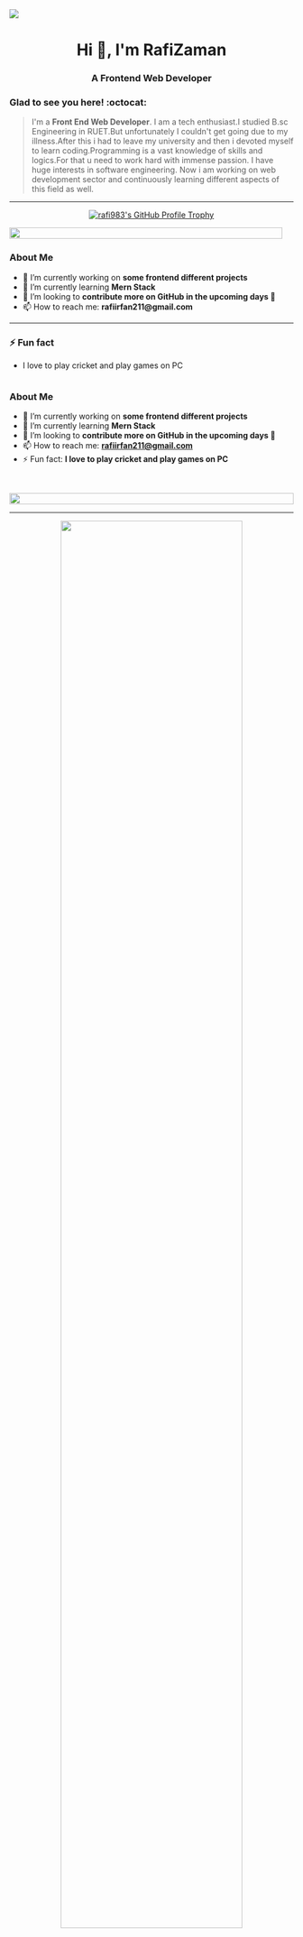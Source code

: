 
<img src="https://cdn.dribbble.com/users/1292677/screenshots/6139167/media/fcf7fd0c619bb87706533079240915f3.gif">

<h1 align="center">Hi 👋, I'm RafiZaman</h1>
<h3 align="center">A Frontend Web Developer</h3>

### Glad to see you here! :octocat:

> I'm a **Front End Web Developer**. I am a tech enthusiast.I studied B.sc Engineering in RUET.But unfortunately I couldn't get going due to my illness.After this i had to leave my university and then i devoted myself to learn coding.Programming is a vast knowledge of skills and logics.For that u need to work hard with immense passion. I have huge interests in software engineering. Now i am working on web development sector and continuously learning different aspects of this field as well.


---

<p align="center">
  <a href="https://github.com/ryo-ma/github-profile-trophy">
    <img src="https://github-profile-trophy.vercel.app/?username=rafi983&theme=darkhub" alt="rafi983's GitHub Profile Trophy" />
  </a>
</p>


<div style="display: flex; align-items: flex-start; flex-wrap: wrap; justify-content: space-between;">

  <div style="flex: 1; min-width: 300px; margin-right: 20px;">
    <img src="https://cdn.dribbble.com/users/1162077/screenshots/4649464/skatter-programmer.gif" width="100%" />
  </div>

  <div style="flex: 2; min-width: 300px;">
    <h3>About Me</h3>
    <ul>
      <li>🔭 I’m currently working on <strong>some frontend different projects</strong></li>
      <li>🌱 I’m currently learning <strong>Mern Stack</strong></li>
      <li>👯 I’m looking to <strong>contribute more on GitHub in the upcoming days 🤣</strong></li>
      <li>📫 How to reach me: <strong>rafiirfan211@gmail.com</strong></li>
    </ul>
    <hr>
    <h3>⚡ Fun fact</h3>
    <ul>
      <li>I love to play cricket and play games on PC</li>
    </ul>
  </div>

</div>



<div align="center" style="display: flex; flex-direction: row; flex-wrap: wrap; align-items: center; justify-content: center; gap: 2rem;">

  <div style="flex: 1; min-width: 300px; text-align: left;">

  ### About Me

  - 🔭 I’m currently working on **some frontend different projects**
  - 🌱 I’m currently learning **Mern Stack**
  - 👯 I’m looking to **contribute more on GitHub in the upcoming days 🤣**
  - 📫 How to reach me: **rafiirfan211@gmail.com**
  - ⚡ Fun fact: **I love to play cricket and play games on PC**

  </div>

  <div style="flex: 1; min-width: 300px;">
    <img src="https://cdn.dribbble.com/users/1162077/screenshots/4649464/skatter-programmer.gif" width="100%" />
  </div>

</div>





---

<div align="center">
  <img src="https://cdn.dribbble.com/users/1162077/screenshots/4649464/skatter-programmer.gif" width="80%" />
</div>

---

### About Me

- 🔭 I’m currently working on **some frontend different projects**
- 🌱 I’m currently learning **Mern Stack**
- 👯 I’m looking to **contribute more on GitHub in the upcoming days 🤣**
- 📫 How to reach me: **rafiirfan211@gmail.com**
- ⚡ Fun fact: **I love to play cricket and play games on PC**

---

### 🛠 Languages and Tools:


<p align="center">
  <a href="https://skillicons.dev">
    <img src="https://skillicons.dev/icons?i=html,css,js,ts,sass,c,cpp,bootstrap,nodejs,nextjs,react,redux,vue,threejs,vite,github,gitlab,phpstorm,webstorm,idea,pycharm,npm,yarn,netlify,vercel,windows,webpack,supabase,mongodb,stackoverflow&perline=7" />
  </a>
</p>

---



### 🧠 Daily Dev Routine + Philosophy

<p align="center">
  <img src="https://raw.githubusercontent.com/rafi983/rafi983/main/devrafi.svg" alt="Dev Philosophy" />
</p>

### :boy: A little more about me:

```javascript
const rafi = {
  name: "Rafi Irfan Zaman",
  pronouns: "He" | "Him",
  languageSpoken: ["en_US", "bn_BD"],
  code: ["Javascript", "HTML", "CSS"],
  askMeAbout: ["web dev", "tech"],
  technologies: {
    web: {
      frontEnd: ["ReactJS", "NextJS", "Redux", "Bootstrap 5", "Tailwind CSS"],
      backEnd: ["NodeJS", "ExpressJS", "mongoose"],
    },
    databases: ["mongoDB"],
    misc: ["Firebase"],
  },
  currentFocus: "Front-End Web Development",
  nextTarget: "Competitive programming",
};
```

<!--START_SECTION:waka-->
![Code Time](http://img.shields.io/badge/Code%20Time-378%20hrs%2056%20mins-blue)

![Profile Views](http://img.shields.io/badge/Profile%20Views-208-blue)

![Lines of code](https://img.shields.io/badge/From%20Hello%20World%20I%27ve%20Written-8.2%20million%20lines%20of%20code-blue)

**🐱 My GitHub Data** 

> 📦 919.8 kB Used in GitHub's Storage 
 > 
> 🏆 225 Contributions in the Year 2025
 > 
> 🚫 Not Opted to Hire
 > 
> 📜 179 Public Repositories 
 > 
> 🔑 4 Private Repositories 
 > 
**I'm a Night 🦉** 

```text
🌞 Morning                14 commits          ░░░░░░░░░░░░░░░░░░░░░░░░░   01.25 % 
🌆 Daytime                373 commits         ████████░░░░░░░░░░░░░░░░░   33.24 % 
🌃 Evening                509 commits         ███████████░░░░░░░░░░░░░░   45.37 % 
🌙 Night                  226 commits         █████░░░░░░░░░░░░░░░░░░░░   20.14 % 
```
📅 **I'm Most Productive on Tuesday** 

```text
Monday                   104 commits         ██░░░░░░░░░░░░░░░░░░░░░░░   09.27 % 
Tuesday                  253 commits         ██████░░░░░░░░░░░░░░░░░░░   22.55 % 
Wednesday                224 commits         █████░░░░░░░░░░░░░░░░░░░░   19.96 % 
Thursday                 125 commits         ███░░░░░░░░░░░░░░░░░░░░░░   11.14 % 
Friday                   159 commits         ████░░░░░░░░░░░░░░░░░░░░░   14.17 % 
Saturday                 139 commits         ███░░░░░░░░░░░░░░░░░░░░░░   12.39 % 
Sunday                   118 commits         ███░░░░░░░░░░░░░░░░░░░░░░   10.52 % 
```


📊 **This Week I Spent My Time On** 

```text
🕑︎ Time Zone: Asia/Dhaka

💬 Programming Languages: 
JavaScript               16 hrs 20 mins      █████████████████████░░░░   84.60 % 
HTML                     52 mins             █░░░░░░░░░░░░░░░░░░░░░░░░   04.52 % 
TypeScript               48 mins             █░░░░░░░░░░░░░░░░░░░░░░░░   04.20 % 
CSS                      36 mins             █░░░░░░░░░░░░░░░░░░░░░░░░   03.13 % 
GitIgnore file           19 mins             ░░░░░░░░░░░░░░░░░░░░░░░░░   01.71 % 

🔥 Editors: 
PhpStorm                 12 hrs 1 min        ████████████████░░░░░░░░░   62.27 % 
IntelliJ IDEA            6 hrs 43 mins       █████████░░░░░░░░░░░░░░░░   34.82 % 
VS Code                  28 mins             █░░░░░░░░░░░░░░░░░░░░░░░░   02.49 % 
WebStorm                 4 mins              ░░░░░░░░░░░░░░░░░░░░░░░░░   00.42 % 

🐱‍💻 Projects: 
ai_lws-studio            5 hrs 12 mins       ███████░░░░░░░░░░░░░░░░░░   26.94 % 
lws_ai-studio            4 hrs 59 mins       ██████░░░░░░░░░░░░░░░░░░░   25.87 % 
riz-2                    2 hrs 21 mins       ███░░░░░░░░░░░░░░░░░░░░░░   12.23 % 
ai-lws-studio            1 hr 52 mins        ██░░░░░░░░░░░░░░░░░░░░░░░   09.71 % 
lws-shop                 1 hr 47 mins        ██░░░░░░░░░░░░░░░░░░░░░░░   09.31 % 

💻 Operating System: 
Windows                  19 hrs 19 mins      █████████████████████████   100.00 % 
```

**I Mostly Code in JavaScript** 

```text
JavaScript               80 repos            ███████████░░░░░░░░░░░░░░   42.78 % 
HTML                     54 repos            ███████░░░░░░░░░░░░░░░░░░   28.88 % 
CSS                      37 repos            █████░░░░░░░░░░░░░░░░░░░░   19.79 % 
TypeScript               10 repos            █░░░░░░░░░░░░░░░░░░░░░░░░   05.35 % 
Vue                      1 repo              ░░░░░░░░░░░░░░░░░░░░░░░░░   00.53 % 
```




 Last Updated on 27/05/2025 01:00:36 UTC
<!--END_SECTION:waka-->

<div align="center">
  <img src="https://github-readme-stats.vercel.app/api/top-langs/?username=rafi983&theme=vision-friendly-dark&card_width=500" width="500" style="max-width: 500px;" alt="Top Languages" />
  <br />
  <img src="https://github-readme-stats.vercel.app/api?username=rafi983&show_icons=true&theme=vision-friendly-dark" width="500" style="max-width: 500px;" alt="GitHub Stats" />
  <br />
  <img src="https://github-readme-streak-stats-vert-eight.vercel.app?user=rafi983&theme=github-green-purple&border_radius=12" width="500"  style="max-width: 500px;" alt="GitHub Streak" />
  <br />
  <img src="https://github-readme-activity-graph.vercel.app/graph?username=rafi983&theme=merko" width="500" style="max-width: 500px;" alt="Contribution Graph" />
</div>

<p align="center">
  <a href="https://github.com/rafi983">
    <img src="https://github-profile-summary-cards.vercel.app/api/cards/profile-details?username=rafi983&theme=merko" alt="rafi983's GitHub Contribution"/>
  </a>
</p>


![](./profile-3d-contrib/profile-night-rainbow.svg)

[![Readme Card](https://github-readme-stats.vercel.app/api/pin/?username=rafi983&repo=FancySlider&theme=nightowl)](https://github.com/rafi983/FancySlider)
[![Readme Card](https://github-readme-stats.vercel.app/api/pin/?username=rafi983&repo=Tic-Tac-Toe&theme=nightowl)](https://github.com/rafi983/Tic-Tac-Toe)

[![Readme Card](https://github-readme-stats.vercel.app/api/pin/?username=rafi983&repo=Hungry-Monster&theme=nightowl)](https://github.com/rafi983/Hungry-Monster)
[![Readme Card](https://github-readme-stats.vercel.app/api/pin/?username=rafi983&repo=WeatherApp-Js&theme=nightowl)](https://github.com/rafi983/WeatherApp-Js)

[![Readme Card](https://github-readme-stats.vercel.app/api/pin/?username=rafi983&repo=Natours&theme=nightowl)](https://github.com/rafi983/Natours)
[![Readme Card](https://github-readme-stats.vercel.app/api/pin/?username=rafi983&repo=Glassmorphism-Calculator&theme=nightowl)](https://github.com/rafi983/Glassmorphism-Calculator)

[![Readme Card](https://github-readme-stats.vercel.app/api/pin/?username=rafi983&repo=Backroads-site&theme=nightowl)](https://github.com/rafi983/Backroads-site)
[![Readme Card](https://github-readme-stats.vercel.app/api/pin/?username=rafi983&repo=Tea-station&theme=nightowl)](https://github.com/rafi983/Tea-station)

[![Readme Card](https://github-readme-stats.vercel.app/api/pin/?username=rafi983&repo=searchGithubUsers&theme=nightowl)](https://github.com/rafi983/searchGithubUsers)
[![Readme Card](https://github-readme-stats.vercel.app/api/pin/?username=rafi983&repo=carbonizo-client-side&theme=nightowl)](https://github.com/rafi983/carbonizo-client-side)
